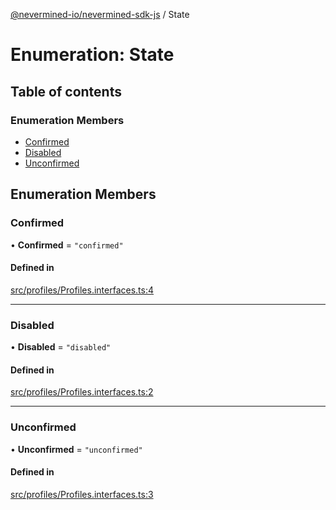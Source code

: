 [@nevermined-io/nevermined-sdk-js](../code-reference.md) / State

# Enumeration: State

## Table of contents

### Enumeration Members

- [Confirmed](State.md#confirmed)
- [Disabled](State.md#disabled)
- [Unconfirmed](State.md#unconfirmed)

## Enumeration Members

### Confirmed

• **Confirmed** = ``"confirmed"``

#### Defined in

[src/profiles/Profiles.interfaces.ts:4](https://github.com/nevermined-io/sdk-js/blob/cc34aea/src/profiles/Profiles.interfaces.ts#L4)

___

### Disabled

• **Disabled** = ``"disabled"``

#### Defined in

[src/profiles/Profiles.interfaces.ts:2](https://github.com/nevermined-io/sdk-js/blob/cc34aea/src/profiles/Profiles.interfaces.ts#L2)

___

### Unconfirmed

• **Unconfirmed** = ``"unconfirmed"``

#### Defined in

[src/profiles/Profiles.interfaces.ts:3](https://github.com/nevermined-io/sdk-js/blob/cc34aea/src/profiles/Profiles.interfaces.ts#L3)
